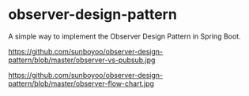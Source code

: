 # observer-design-pattern
A simple way to implement the Observer Design Pattern in Spring Boot.



https://github.com/sunboyoo/observer-design-pattern/blob/master/observer-vs-pubsub.jpg


https://github.com/sunboyoo/observer-design-pattern/blob/master/observer-flow-chart.jpg
